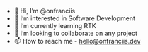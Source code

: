 - 👋 Hi, I’m @onfranciis
- 👀 I’m interested in Software Development
- 🌱 I’m currently learning RTK
- 💞️ I’m looking to collaborate on any project
- 📫 How to reach me - hello@onfranciis.dev

<!---
onfrancis/onfrancis is a ✨ special ✨ repository because its `README.md` (this file) appears on your GitHub profile.
You can click the Preview link to take a look at your changes.
--->
